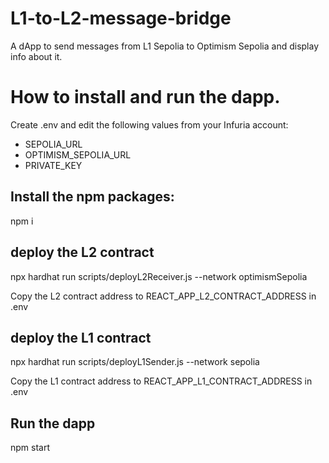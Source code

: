 # L1-to-L2-message-bridge

A dApp to send messages from L1 Sepolia to Optimism Sepolia and display info about it.

# How to install and run the dapp.

Create .env and edit the following values from your Infuria account:

- SEPOLIA_URL
- OPTIMISM_SEPOLIA_URL
- PRIVATE_KEY

## Install the npm packages:
npm i

## deploy the L2 contract
npx hardhat run scripts/deployL2Receiver.js --network optimismSepolia

Copy the L2 contract address to REACT_APP_L2_CONTRACT_ADDRESS in .env

## deploy the L1 contract
npx hardhat run scripts/deployL1Sender.js --network sepolia      

Copy the L1 contract address to REACT_APP_L1_CONTRACT_ADDRESS in .env

## Run the dapp
npm start